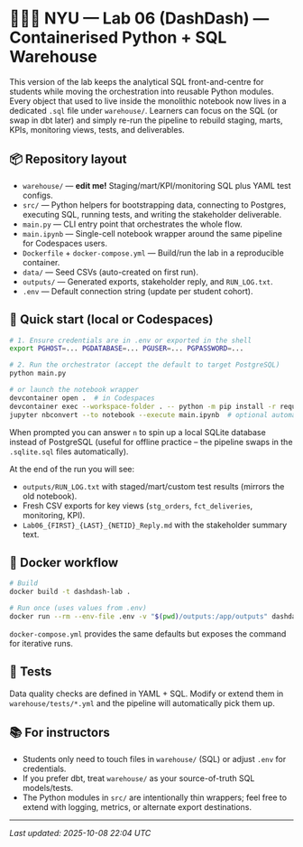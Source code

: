 # 🧑🏽‍🏫 NYU — Lab 06 (DashDash) — Containerised Python + SQL Warehouse

This version of the lab keeps the analytical SQL front-and-centre for students while
moving the orchestration into reusable Python modules. Every object that used to live
inside the monolithic notebook now lives in a dedicated `.sql` file under `warehouse/`.
Learners can focus on the SQL (or swap in dbt later) and simply re-run the pipeline to
rebuild staging, marts, KPIs, monitoring views, tests, and deliverables.

## 📦 Repository layout
- `warehouse/` — **edit me!** Staging/mart/KPI/monitoring SQL plus YAML test configs.
- `src/` — Python helpers for bootstrapping data, connecting to Postgres, executing SQL,
  running tests, and writing the stakeholder deliverable.
- `main.py` — CLI entry point that orchestrates the whole flow.
- `main.ipynb` — Single-cell notebook wrapper around the same pipeline for Codespaces users.
- `Dockerfile` + `docker-compose.yml` — Build/run the lab in a reproducible container.
- `data/` — Seed CSVs (auto-created on first run).
- `outputs/` — Generated exports, stakeholder reply, and `RUN_LOG.txt`.
- `.env` — Default connection string (update per student cohort).

## 🚀 Quick start (local or Codespaces)
```bash
# 1. Ensure credentials are in .env or exported in the shell
export PGHOST=... PGDATABASE=... PGUSER=... PGPASSWORD=...

# 2. Run the orchestrator (accept the default to target PostgreSQL)
python main.py

# or launch the notebook wrapper
devcontainer open .  # in Codespaces
devcontainer exec --workspace-folder . -- python -m pip install -r requirements.txt  # first time
jupyter nbconvert --to notebook --execute main.ipynb  # optional automation
```

When prompted you can answer `n` to spin up a local SQLite database instead of
PostgreSQL (useful for offline practice – the pipeline swaps in the `.sqlite.sql`
files automatically).

At the end of the run you will see:
- `outputs/RUN_LOG.txt` with staged/mart/custom test results (mirrors the old notebook).
- Fresh CSV exports for key views (`stg_orders`, `fct_deliveries`, monitoring, KPI).
- `Lab06_{FIRST}_{LAST}_{NETID}_Reply.md` with the stakeholder summary text.

## 🧰 Docker workflow
```bash
# Build
docker build -t dashdash-lab .

# Run once (uses values from .env)
docker run --rm --env-file .env -v "$(pwd)/outputs:/app/outputs" dashdash-lab
```

`docker-compose.yml` provides the same defaults but exposes the command for iterative runs.

## 🧪 Tests
Data quality checks are defined in YAML + SQL. Modify or extend them in
`warehouse/tests/*.yml` and the pipeline will automatically pick them up.

## 📚 For instructors
- Students only need to touch files in `warehouse/` (SQL) or adjust `.env` for credentials.
- If you prefer dbt, treat `warehouse/` as your source-of-truth SQL models/tests.
- The Python modules in `src/` are intentionally thin wrappers; feel free to extend with
  logging, metrics, or alternate export destinations.

---
_Last updated: 2025-10-08 22:04 UTC_
